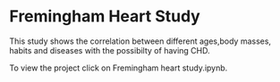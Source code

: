 # Fremingham Heart Study

This study shows the correlation between different ages,body masses, habits and diseases with the possibilty of having CHD.

To view the project click on Fremingham heart study.ipynb.
